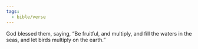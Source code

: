 ```yaml
---
tags:
  - bible/verse
---
```

God blessed them, saying, “Be fruitful, and multiply, and fill the waters in the seas, and let birds multiply on the earth.”